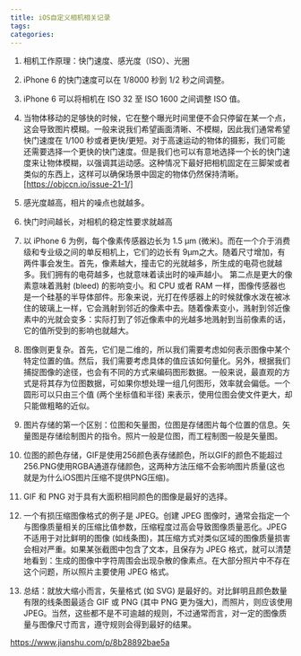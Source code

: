```yaml
---
title: iOS自定义相机相关记录
tags:
categories:
---
```


1. 相机工作原理：快门速度、感光度（ISO）、光圈

2. iPhone 6 的快门速度可以在 1/8000 秒到 1/2 秒之间调整。

3. iPhone 6 可以将相机在 ISO 32 至 ISO 1600 之间调整 ISO 值。

4. 当物体移动的足够快的时候，它在整个曝光时间里便不会只停留在某一个点，这会导致图片模糊。一般来说我们希望画面清晰、不模糊，因此我们通常希望快门速度在 1/100 秒或者更快/更短。对于高速运动的物体的摄影，我们可能还需要选择一个更快的快门速度。但是我们也可以有意地选择一个长的快门速度来让物体模糊，以强调其运动感。这种情况下最好把相机固定在三脚架或者类似的东西上，这样可以确保场景中固定的物体仍然保持清晰。[https://objccn.io/issue-21-1/]

5. 感光度越高，相片的噪点也就越多。

6. 快门时间越长，对相机的稳定性要求就越高

7. 以 iPhone 6 为例，每个像素传感器边长为 1.5 µm (微米)。而在一个介于消费级和专业级之间的单反相机上，它们的边长有 9µm之大。随着尺寸增加，有两件事会发生。首先，像素越大，撞击它的光就越多，所生成的电荷也就越多。我们拥有的电荷越多，也就意味着读出时的噪声越小。
第二点是更大的像素意味着溅射 (bleed) 的影响变小。和 CPU 或者 RAM 一样，图像传感器也是一个硅基的半导体部件。形象来说，光打在传感器上的时候就像水泼在被冰住的玻璃上一样，它会溅射到邻近的像素中去。随着像素变小，溅射到邻近像素中的光就会变多：实际打到了邻近像素中的光越多地溅射到当前像素的话，它的值所受到的影响也就越大。

8. 图像则更复杂。首先，它们是二维的，所以我们需要考虑如何表示图像中某个特定位置的值。然后，我们需要考虑具体的值应该如何量化。另外，根据我们捕捉图像的途径，也会有不同的方式来编码图形数据。一般来说，最直观的方式是将其存为位图数据，可如果你想处理一组几何图形，效率就会偏低。一个圆形可以只由三个值 (两个坐标值和半径) 来表示，使用位图会使文件更大，却只能做粗略的近似。

9. 图片存储的第一个区别：位图和矢量图，位图是存储图片每个位置的信息。矢量图是存储绘制图片的指令。照片一般是位图，而工程制图一般是矢量图。

10. 位图的颜色存储，GIF是使用256颜色表存储颜色，所以GIF的颜色不能超过256.PNG使用RGBA通道存储颜色，这两种方法压缩不会影响图片质量(这也就是为什么iOS图片压缩不提供PNG压缩)。

11. GIF 和 PNG 对于具有大面积相同颜色的图像是最好的选择。

12. 一个有损压缩图像格式的例子是 JPEG。创建 JPEG 图像时，通常会指定一个与图像质量相关的压缩比值参数，压缩程度过高会导致图像质量恶化。JPEG 不适用于对比鲜明的图像 (如线条图)，其压缩方式对类似区域的图像质量损害会相对严重。如果某张截图中包含了文本，且保存为 JPEG 格式，就可以清楚地看到：生成的图像中字符周围会出现杂散的像素点。在大部分照片中不存在这个问题，所以照片主要使用 JPEG 格式。

13. 总结：就放大缩小而言，矢量格式 (如 SVG) 是最好的。对比鲜明且颜色数量有限的线条图最适合 GIF 或 PNG (其中 PNG 更为强大)，而照片，则应该使用 JPEG。当然，这些都不是不可逾越的规则，不过通常而言，对一定的图像质量与图像尺寸而言，遵守规则会得到最好的结果。


https://www.jianshu.com/p/8b28892bae5a